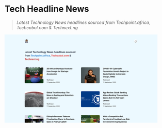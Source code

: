 # Tech Headline News

> _Latest Technology News headlines sourced from Techpoint.africa, Techcabal.com & Technext.ng_

![Headless WordPress Template Preview](screenshot.png "Template preview")
